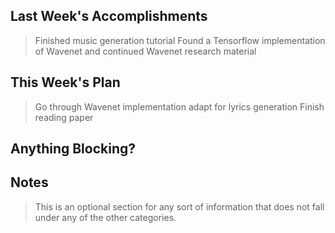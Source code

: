 ## Last Week's Accomplishments

> Finished music generation tutorial
> Found a Tensorflow implementation of Wavenet and continued Wavenet research material

## This Week's Plan

> Go through Wavenet implementation adapt for lyrics generation
> Finish reading paper
## Anything Blocking?

## Notes

> This is an optional section for any sort of information that does not fall under any of the other categories.

